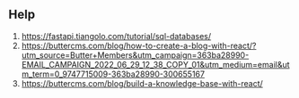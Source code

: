 ## Help

1. https://fastapi.tiangolo.com/tutorial/sql-databases/
2. https://buttercms.com/blog/how-to-create-a-blog-with-react/?utm_source=Butter+Members&utm_campaign=363ba28990-EMAIL_CAMPAIGN_2022_06_29_12_38_COPY_01&utm_medium=email&utm_term=0_9747715009-363ba28990-300655167
3. https://buttercms.com/blog/build-a-knowledge-base-with-react/
